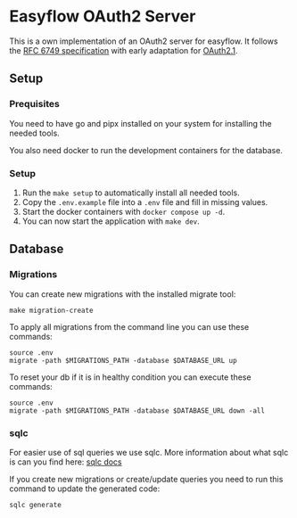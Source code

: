 # Easyflow OAuth2 Server
This is a own implementation of an OAuth2 server for easyflow. It follows the [RFC 6749 specification](https://datatracker.ietf.org/doc/html/rfc6749) with early adaptation for [OAuth2.1](https://datatracker.ietf.org/doc/html/draft-ietf-oauth-v2-1-13#section-3.2).

## Setup

### Prequisites
You need to have go and pipx installed on your system for installing the needed tools.

You also need docker to run the development containers for the database.

### Setup
1. Run the `make setup` to automatically install all needed tools.
2. Copy the `.env.example` file into a `.env` file and fill in missing values.
3. Start the docker containers with `docker compose up -d`.
4. You can now start the application with `make dev`.

## Database

### Migrations
You can create new migrations with the installed migrate tool:
```shell
make migration-create
```

To apply all migrations from the command line you can use these commands:
```shell
source .env
migrate -path $MIGRATIONS_PATH -database $DATABASE_URL up
```

To reset your db if it is in healthy condition you can execute these commands:
```shell
source .env
migrate -path $MIGRATIONS_PATH -database $DATABASE_URL down -all
```

### sqlc
For easier use of sql queries we use sqlc. More information about what sqlc is can you find here: [sqlc docs](https://docs.sqlc.dev/en/latest/index.html)

If you create new migrations or create/update queries you need to run this command to update the generated code:
```shell
sqlc generate
```
